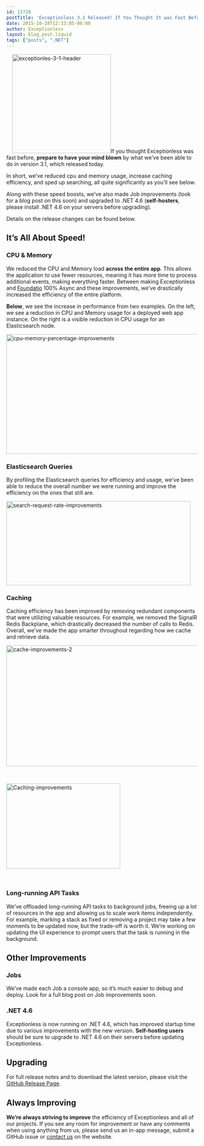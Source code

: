 ```yaml
---
id: 13720
postTitle: 'Exceptionless 3.1 Released! If You Thought It was Fast Before&#8230;'
date: 2015-10-28T12:33:05-06:00
author: Exceptionless
layout: blog_post.liquid
tags: ["posts", ".NET"]
---
```

<img loading="lazy" class="alignright size-full wp-image-13736" style="margin-left:15px;" src="http://exceptionless.com/assets/exceptionles-3-1-header.png" alt="exceptionles-3-1-header" width="260" height="260" data-id="13736" srcset="https://exceptionless.com/assets/exceptionles-3-1-header.png 260w, https://exceptionless.com/assets/exceptionles-3-1-header-150x150.png 150w" sizes="(max-width: 260px) 100vw, 260px" />If you thought Exceptionless was fast before, **prepare to have your mind blown** by what we&#8217;ve been able to do in version 3.1, which released today.

In short, we&#8217;ve reduced cpu and memory usage, increase caching efficiency, and sped up searching, all quite significantly as you&#8217;ll see below.

Along with these speed boosts, we&#8217;ve also made Job improvements (look for a blog post on this soon) and upgraded to .NET 4.6 (**self-hosters**, please install .NET 4.6 on your servers before upgrading).

Details on the release changes can be found below.<!--more-->

## It&#8217;s All About Speed!

### CPU & Memory

We reduced the CPU and Memory load **across the entire app**. This allows the application to use fewer resources, meaning it has more time to process additional events, making everything faster. Between making Exceptionless and [Foundatio](https://github.com/exceptionless/Foundatio) 100% Async and these improvements, we&#8217;ve drastically increased the efficiency of the entire platform.

**Below**, we see the increase in performance from two examples. On the left, we see a reduction in CPU and Memory usage for a deployed web app instance. On the right is a visible reduction in CPU usage for an Elasticsearch node.

[<img loading="lazy" class="aligncenter wp-image-13721 size-large" src="http://exceptionless.com/assets/cpu-memory-percentage-improvements-e1446046152986-1024x343.png" alt="cpu-memory-percentage-improvements" width="940" height="315" data-id="13721" srcset="https://exceptionless.com/assets/cpu-memory-percentage-improvements-e1446046152986-1024x343.png 1024w, https://exceptionless.com/assets/cpu-memory-percentage-improvements-e1446046152986-300x100.png 300w" sizes="(max-width: 940px) 100vw, 940px" />](http://exceptionless.com/assets/cpu-memory-percentage-improvements.png)

### Elasticsearch Queries

By profiling the Elasticsearch queries for efficiency and usage, we&#8217;ve been able to reduce the overall number we were running and improve the efficiency on the ones that still are.

[<img loading="lazy" class="aligncenter wp-image-13723 size-full" src="http://exceptionless.com/assets/search-request-rate-improvements-e1446046076483.png" alt="search-request-rate-improvements" width="485" height="221" data-id="13723" srcset="https://exceptionless.com/assets/search-request-rate-improvements-e1446046076483.png 485w, https://exceptionless.com/assets/search-request-rate-improvements-e1446046076483-300x137.png 300w" sizes="(max-width: 485px) 100vw, 485px" />](http://exceptionless.com/assets/search-request-rate-improvements.png)

### Caching

Caching efficiency has been improved by removing redundant components that were utilizing valuable resources. For example, we removed the SignalR Redis Backplane, which drastically decreased the number of calls to Redis. Overall, we&#8217;ve made the app smarter throughout regarding how we cache and retrieve data.

[<img loading="lazy" class="aligncenter wp-image-13724 size-large" src="http://exceptionless.com/assets/cache-improvements-2-e1446046201498-1024x346.png" alt="cache-improvements-2" width="940" height="318" data-id="13724" srcset="https://exceptionless.com/assets/cache-improvements-2-e1446046201498-1024x346.png 1024w, https://exceptionless.com/assets/cache-improvements-2-e1446046201498-300x101.png 300w" sizes="(max-width: 940px) 100vw, 940px" />](http://exceptionless.com/assets/cache-improvements-2.png)

&nbsp;

[<img loading="lazy" class="aligncenter size-medium wp-image-13725" src="http://exceptionless.com/assets/Caching-improvements-e1446046263253-300x224.png" alt="Caching-improvements" width="300" height="224" data-id="13725" srcset="https://exceptionless.com/assets/Caching-improvements-e1446046263253-300x224.png 300w, https://exceptionless.com/assets/Caching-improvements-e1446046263253-1024x766.png 1024w, https://exceptionless.com/assets/Caching-improvements-e1446046263253.png 1151w" sizes="(max-width: 300px) 100vw, 300px" />](http://exceptionless.com/assets/Caching-improvements-e1446046263253.png)

&nbsp;

### Long-running API Tasks

We&#8217;ve offloaded long-running API tasks to background jobs, freeing up a lot of resources in the app and allowing us to scale work items independently. For example, marking a stack as fixed or removing a project may take a few moments to be updated now, but the trade-off is worth it. We&#8217;re working on updating the UI experience to prompt users that the task is running in the background.

## Other Improvements

### Jobs

We&#8217;ve made each Job a console app, so it&#8217;s much easier to debug and deploy. Look for a full blog post on Job improvements soon.

### .NET 4.6

Exceptionless is now running on .NET 4.6, which has improved startup time due to various improvements with the new version. **Self-hosting users** should be sure to upgrade to .NET 4.6 on their servers before updating Exceptionless.

## Upgrading

For full release notes and to download the latest version, please visit the [GitHub Release Page](https://github.com/exceptionless/Exceptionless/releases).

## Always Improving

**We&#8217;re always striving to improve** the efficiency of Exceptionless and all of our projects. If you see any room for improvement or have any comments when using anything from us, please send us an in-app message, submit a GitHub issue or [contact us](/contact/) on the website.

